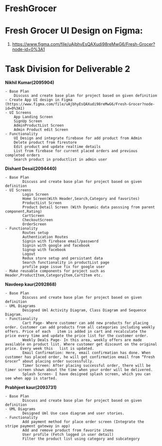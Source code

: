 # FreshGrocer

# Fresh Grocer UI Design on Figma:

1. https://www.figma.com/file/uAjbhyEsQAXudi98reMwG6/Fresh-Grocer?node-id=0%3A1

# Task Division for Deliverable 2

**Nikhil Kumar(2095904)**

    - Base Plan
        Discuss and create base plan for project based on given definition
    - Create App UI design in Figma (https://www.figma.com/file/uAjbhyEsQAXudi98reMwG6/Fresh-Grocer?node-id=0%3A1)
    - UI Screens
        App Landing Screen
        SignUp Screen
        AdminProductList Screen
        Admin Product edit Screen
    - Functionality
        UI Design and integrate firebase for add product from Admin
        Delete product from firestore
        Edit product and update realtime details
        List from firebase for current placed orders and previous completed orders
        Search product in productlist in admin user
        
**Dishant Desai(2094440)**

    - Base Plan
            Discuss and create base plan for project based on given definition
    - UI Screens
            Login Screen
            Home Screen(With Header,Search,Category and favorites)
            ProductList Screen 
            Product Detail Screen (With Dynamic data passsing from parent component,Rating)
            CartScreen
            CheckoutScreen
            OrderScreen
    - Functionality
            Routes setup
            Authentication Routes
            Signin with firebase email/password
            Signin with google and facebook
            Signup with facebook
            Logout
            Redux store setup and persistant data
            Search functionality in productList page
            profile page issue fix for google user
    - Make reusable components for project such as Header,ProductItem,CategoryItem,CartItem etc.
  

**Navdeep kaur(2092868)**

    - Base Plan
            Discuss and create base plan for project based on given definition
    - UML Diagrams
            Designed Uml Activity Diagram, Class Diagram and Sequence Diagram.
    - Functionality
            Cart Page- Where customer can add new products for placing order. Customer can add products from all categories including weekly offers. Price of each   item is added in cart and recalculate the price every time and update the price list for the customer order.
            Weekly Deals Page- In this area, weekly offers are made available on product list. Where customer get discount on the original price. Every week this   list is updated.
            Email Confirmation: Here, email confirmation has done. When customer has placed order, he will get confirmation email from “Fresh Grocer” about placing order successfully. 
            Timer Screen: After placing successful order, there will be timer screen shown about the time when your order will be delivered. 
            Splash Screen- I have designed splash screen, which you can see when app is started.

**Prabhjeet kaur(2093731)**

    - Base Plan
            Discuss and create base plan for project based on given definition
    - UML Diagrams
            Designed Uml Use case diagram and user stories.
    - Functionality
            Add payment method for place order screen (Integrate the stripe payment gateway in app)
            Add and remove product from favorite items
            User profile (Fetch logged in user detail)
            Filter the product list using category and subcategory

